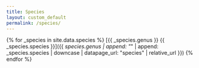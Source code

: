 ```yaml
---
title: Species
layout: custom_default
permalink: /species/
---
```

    
{% for _species in site.data.species %}
[{{ _species.genus }} {{ _species.species }}]({{ _species.genus | append: "_" | append: _species.species | downcase | datapage_url: "species" | relative_url }})
{% endfor %}
